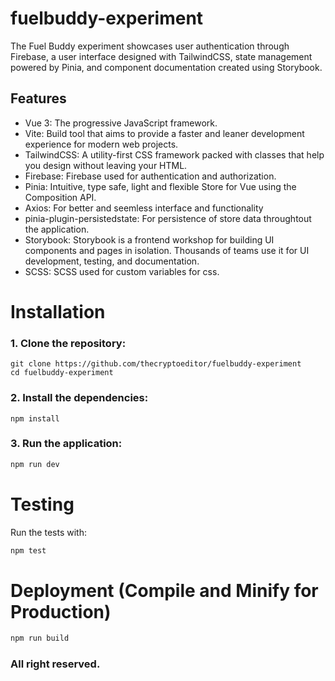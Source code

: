 # fuelbuddy-experiment

The Fuel Buddy experiment showcases user authentication through Firebase, a user interface designed with TailwindCSS, state management powered by Pinia, and component documentation created using Storybook.

 ## Features
- Vue 3: The progressive JavaScript framework.
- Vite: Build tool that aims to provide a faster and leaner development experience for modern web projects.
- TailwindCSS: A utility-first CSS framework packed with classes that help you design without leaving your HTML.
- Firebase: Firebase used for authentication and authorization.
- Pinia: Intuitive, type safe, light and flexible Store for Vue using the Composition API.
- Axios: For better and seemless interface and functionality
- pinia-plugin-persistedstate: For persistence of store data throughtout the application.
- Storybook: Storybook is a frontend workshop for building UI components and pages in isolation. Thousands of teams use it for UI development, testing, and documentation.
- SCSS: SCSS used for custom variables for css.


 # Installation

 ### 1. Clone the repository:

 ```
git clone https://github.com/thecryptoeditor/fuelbuddy-experiment
cd fuelbuddy-experiment
 ```

 ### 2. Install the dependencies:

 ```
 npm install
 ```


 ### 3. Run the application:

 ```sh
 npm run dev
 ```

 # Testing
Run the tests with:

```sh
npm test
```

# Deployment (Compile and Minify for Production)

```sh
npm run build
```

### All right reserved.
